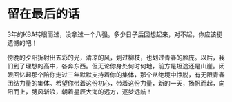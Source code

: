# 留在最后的话

3年的KBA转眼而过，没拿过一个八强。多少日子后回想起来，对不起，你应该挺遗憾的吧！

傍晚的夕阳折射出五彩的光，清凉的风，划过柳枝，也划过青春的脸庞。以后，我们到了理想的高中，各奔东西。但无论你身处何时何地，前方是坦途还是山崖。闭眼回忆起那个陪你走过三年默默支持着你的集体，那个从绝境中挣脱，有无限青春团结力量的集体。希望你带着这份初心，带着这份力量，新的一天，扬帆而起，向阳而上，劈风斩浪，朝着星辰大海的远方，逐梦远航！
